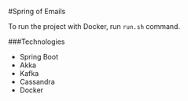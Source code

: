 #Spring of Emails

To run the project with Docker, run `run.sh` command.

###Technologies
* Spring Boot
* Akka
* Kafka
* Cassandra
* Docker
